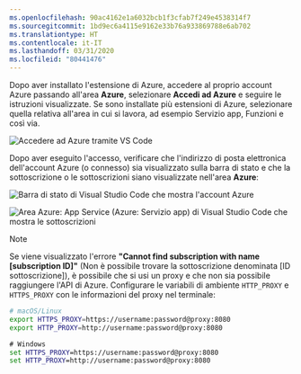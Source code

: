 ```yaml
---
ms.openlocfilehash: 90ac4162e1a6032bcb1f3cfab7f249e4538314f7
ms.sourcegitcommit: 1bd9ec6a4115e9162e33b76a933869788e6ab702
ms.translationtype: HT
ms.contentlocale: it-IT
ms.lasthandoff: 03/31/2020
ms.locfileid: "80441476"
---
```

Dopo aver installato l'estensione di Azure, accedere al proprio account Azure passando all'area **Azure**, selezionare **Accedi ad Azure** e seguire le istruzioni visualizzate. Se sono installate più estensioni di Azure, selezionare quella relativa all'area in cui si lavora, ad esempio Servizio app, Funzioni e così via.

![Accedere ad Azure tramite VS Code](../media/deploy-azure/sign-in-to-azure-through-visual-studio-code.png)

Dopo aver eseguito l'accesso, verificare che l'indirizzo di posta elettronica dell'account Azure (o connesso) sia visualizzato sulla barra di stato e che la sottoscrizione o le sottoscrizioni siano visualizzate nell'area **Azure**:

![Barra di stato di Visual Studio Code che mostra l'account Azure](../media/deploy-azure/azure-account-status-bar-in-visual-studio-code.png)

![Area Azure: App Service (Azure: Servizio app) di Visual Studio Code che mostra le sottoscrizioni](../media/deploy-azure/view-azure-subscription-in-visual-studio-code-app-service-explorer.png)

> [!NOTE]
> Se viene visualizzato l'errore **"Cannot find subscription with name [subscription ID]"** (Non è possibile trovare la sottoscrizione denominata [ID sottoscrizione]), è possibile che si usi un proxy e che non sia possibile raggiungere l'API di Azure. Configurare le variabili di ambiente `HTTP_PROXY` e `HTTPS_PROXY` con le informazioni del proxy nel terminale:
>
> ```bash
> # macOS/Linux
> export HTTPS_PROXY=https://username:password@proxy:8080
> export HTTP_PROXY=http://username:password@proxy:8080
> ```
>
> ```cmd
> # Windows
> set HTTPS_PROXY=https://username:password@proxy:8080
> set HTTP_PROXY=http://username:password@proxy:8080
> ```
